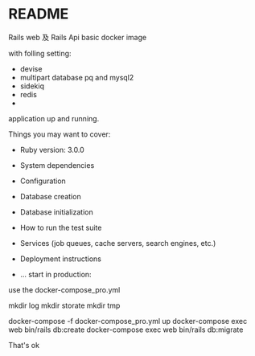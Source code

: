 # README

Rails web 及 Rails Api basic docker image

with folling setting:
* devise
* multipart database pq and mysql2
* sidekiq
* redis
* 
application up and running.


Things you may want to cover:

* Ruby version: 3.0.0

* System dependencies

* Configuration

* Database creation

* Database initialization

* How to run the test suite

* Services (job queues, cache servers, search engines, etc.)

* Deployment instructions

* ...
start in production:

use the docker-compose_pro.yml

mkdir log
mkdir storate
mkdir tmp

docker-compose -f docker-compose_pro.yml up
docker-compose exec web bin/rails db:create
docker-compose exec web bin/rails db:migrate

That's ok

